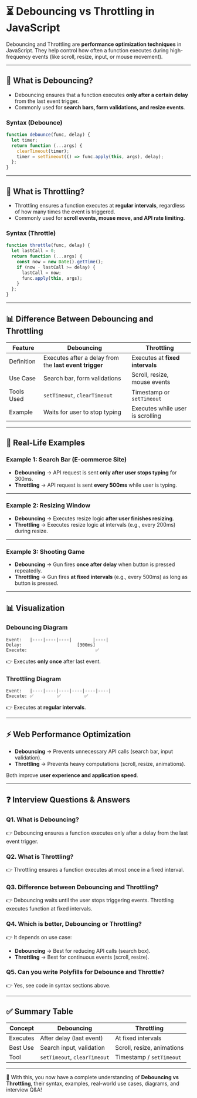 # ⏳ Debouncing vs Throttling in JavaScript

Debouncing and Throttling are **performance optimization techniques** in JavaScript. They help control how often a function executes during high-frequency events (like scroll, resize, input, or mouse movement).

---

## 📌 What is Debouncing?

* Debouncing ensures that a function executes **only after a certain delay** from the last event trigger.
* Commonly used for **search bars, form validations, and resize events**.

### Syntax (Debounce)

```js
function debounce(func, delay) {
  let timer;
  return function (...args) {
    clearTimeout(timer);
    timer = setTimeout(() => func.apply(this, args), delay);
  };
}
```

---

## 📌 What is Throttling?

* Throttling ensures a function executes at **regular intervals**, regardless of how many times the event is triggered.
* Commonly used for **scroll events, mouse move, and API rate limiting**.

### Syntax (Throttle)

```js
function throttle(func, delay) {
  let lastCall = 0;
  return function (...args) {
    const now = new Date().getTime();
    if (now - lastCall >= delay) {
      lastCall = now;
      func.apply(this, args);
    }
  };
}
```

---

## 📊 Difference Between Debouncing and Throttling

| Feature    | Debouncing                                             | Throttling                       |
| ---------- | ------------------------------------------------------ | -------------------------------- |
| Definition | Executes after a delay from the **last event trigger** | Executes at **fixed intervals**  |
| Use Case   | Search bar, form validations                           | Scroll, resize, mouse events     |
| Tools Used | `setTimeout`, `clearTimeout`                           | Timestamp or `setTimeout`        |
| Example    | Waits for user to stop typing                          | Executes while user is scrolling |

---

## 📌 Real-Life Examples

### Example 1: Search Bar (E-commerce Site)

* **Debouncing** → API request is sent **only after user stops typing** for 300ms.
* **Throttling** → API request is sent **every 500ms** while user is typing.

---

### Example 2: Resizing Window

* **Debouncing** → Executes resize logic **after user finishes resizing**.
* **Throttling** → Executes resize logic at intervals (e.g., every 200ms) during resize.

---

### Example 3: Shooting Game

* **Debouncing** → Gun fires **once after delay** when button is pressed repeatedly.
* **Throttling** → Gun fires **at fixed intervals** (e.g., every 500ms) as long as button is pressed.

---

## 📊 Visualization

### Debouncing Diagram

```
Event:   |----|----|----|        |----|
Delay:                     [300ms]
Execute:                          ✅
```

👉 Executes **only once** after last event.

### Throttling Diagram

```
Event:   |----|----|----|----|----|----|
Execute: ✅         ✅         ✅
```

👉 Executes at **regular intervals**.

---

## ⚡ Web Performance Optimization

* **Debouncing** → Prevents unnecessary API calls (search bar, input validation).
* **Throttling** → Prevents heavy computations (scroll, resize, animations).

Both improve **user experience and application speed**.

---

## ❓ Interview Questions & Answers

### Q1. What is Debouncing?

👉 Debouncing ensures a function executes only after a delay from the last event trigger.

### Q2. What is Throttling?

👉 Throttling ensures a function executes at most once in a fixed interval.

### Q3. Difference between Debouncing and Throttling?

👉 Debouncing waits until the user stops triggering events. Throttling executes function at fixed intervals.

### Q4. Which is better, Debouncing or Throttling?

👉 It depends on use case:

* **Debouncing** → Best for reducing API calls (search box).
* **Throttling** → Best for continuous events (scroll, resize).

### Q5. Can you write Polyfills for Debounce and Throttle?

👉 Yes, see code in syntax sections above.

---

## ✅ Summary Table

| Concept  | Debouncing                   | Throttling                 |
| -------- | ---------------------------- | -------------------------- |
| Executes | After delay (last event)     | At fixed intervals         |
| Best Use | Search input, validation     | Scroll, resize, animations |
| Tool     | `setTimeout`, `clearTimeout` | Timestamp / `setTimeout`   |

---

🚀 With this, you now have a complete understanding of **Debouncing vs Throttling**, their syntax, examples, real-world use cases, diagrams, and interview Q\&A!

